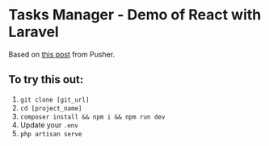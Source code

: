 # Tasks Manager - Demo of React with Laravel

Based on [this post](https://blog.pusher.com/react-laravel-application "Blog Post") from Pusher.

## To try this out:
1. `git clone [git_url]`
1. `cd [project_name]`
1. `composer install && npm i && npm run dev`
1. Update your `.env`
1. `php artisan serve`